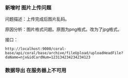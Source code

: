 ###  新增时 图片上传问题

问题描述：上传完成后图片乱码。

原因分析：图片格式问题。原图为png格式。改为了jpg格式。

接口：

```
http://localhost:9000/coral-base/api/coral/base/archive/fileUpload/uploadHeadFile?daName=njx&idCardNum=123134234234234123
```





### 数据导出 在服务器上不可用

